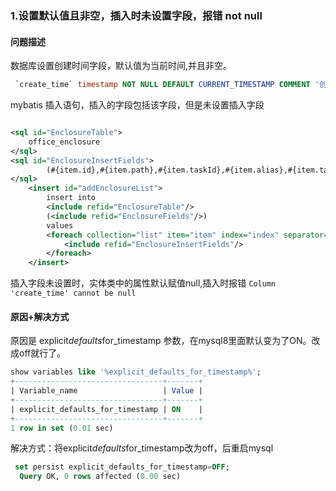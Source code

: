 ### 1.设置默认值且非空，插入时未设置字段，报错 not null

#### 问题描述

数据库设置创建时间字段，默认值为当前时间,并且非空。

```sql
 `create_time` timestamp NOT NULL DEFAULT CURRENT_TIMESTAMP COMMENT '创建时间'
```

mybatis 插入语句，插入的字段包括该字段，但是未设置插入字段

```xml

<sql id="EnclosureTable">
    office_enclosure
</sql>
<sql id="EnclosureInsertFields">
        (#{item.id},#{item.path},#{item.taskId},#{item.alias},#{item.taskDescription},#{item.size},#{item.creatorName},#{item.md5},#{item.documentType},#{item.createTime,jdbcType=TIMESTAMP},#{item.updateTime,jdbcType=TIMESTAMP})
</sql>
    <insert id="addEnclosureList">
        insert into
        <include refid="EnclosureTable"/>
        (<include refid="EnclosureFields"/>)
        values
        <foreach collection="list" item="item" index="index" separator=",">
            <include refid="EnclosureInsertFields"/>
        </foreach>
    </insert>
```

插入字段未设置时，实体类中的属性默认赋值null,插入时报错  `Column 'create_time' cannot be null`

#### 原因+解决方式

原因是 explicit*defaults*for_timestamp 参数，在mysql8里面默认变为了ON。改成off就行了。

```sql
show variables like '%explicit_defaults_for_timestamp%';
+---------------------------------+-------+
| Variable_name                   | Value |
+---------------------------------+-------+
| explicit_defaults_for_timestamp | ON    |
+---------------------------------+-------+
1 row in set (0.01 sec)
```

解决方式：将explicit*defaults*for_timestamp改为off，后重启mysql

```sql
 set persist explicit_defaults_for_timestamp=OFF;
  Query OK, 0 rows affected (0.00 sec)
```

